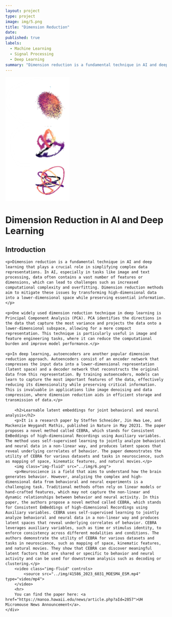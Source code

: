 ```yaml
---
layout: project
type: project
image: img/5.png
title: "Dimension Reduction"
date: 
published: true
labels:
  - Machine Learning
  - Signal Processing
  - Deep Learning
summary: "Dimension reduction is a fundamental technique in AI and deep learning that plays a crucial role in simplifying complex data representations."
---
```

<html>
<head>
    <title>Dimension Reduction in AI and Deep Learning</title>
</head>
<body>
  <div class="text-center p-4">
  <img width="200px" src="../img/5.png" class="img-thumbnail" >
</div>

<h1>Dimension Reduction in AI and Deep Learning</h1>
    <div class="container">
        <h2>Introduction</h2>
 
    <p>Dimension reduction is a fundamental technique in AI and deep learning that plays a crucial role in simplifying complex data representations. In AI, especially in tasks like image and text processing, data often contains a vast number of features or dimensions, which can lead to challenges such as increased computational complexity and overfitting. Dimension reduction methods aim to mitigate these issues by transforming high-dimensional data into a lower-dimensional space while preserving essential information.</p>

    <p>One widely used dimension reduction technique in deep learning is Principal Component Analysis (PCA). PCA identifies the directions in the data that capture the most variance and projects the data onto a lower-dimensional subspace, allowing for a more compact representation. This technique is particularly useful in image and feature engineering tasks, where it can reduce the computational burden and improve model performance.</p>

    <p>In deep learning, autoencoders are another popular dimension reduction approach. Autoencoders consist of an encoder network that compresses the input data into a lower-dimensional representation (latent space) and a decoder network that reconstructs the original data from this representation. By training autoencoders, models can learn to capture the most important features of the data, effectively reducing its dimensionality while preserving critical information. This is invaluable in applications like image denoising and data compression, where dimension reduction aids in efficient storage and transmission of data.</p>
        
        <h2>Learnable latent embeddings for joint behavioral and neural analysis</h2>
        <p>It is a research paper by Steffen Schneider, Jin Hwa Lee, and Mackenzie Weygandt Mathis, published in Nature in May 20231. The paper proposes a novel method called CEBRA, which stands for Consistent EmBeddings of high-dimensional Recordings using Auxiliary variables. The method uses self-supervised learning to jointly analyze behavioral and neural data in a non-linear way, and produces latent spaces that reveal underlying correlates of behavior. The paper demonstrates the utility of CEBRA for various datasets and tasks in neuroscience, such as mapping of space, kinematic features, and natural movies.</p>
        <img class="img-fluid" src="../img/6.png">
        <p>Neuroscience is a field that aims to understand how the brain generates behavior. However, analyzing the complex and high-dimensional data from behavioral and neural experiments is a challenging task. Traditional methods often rely on linear models or hand-crafted features, which may not capture the non-linear and dynamic relationships between behavior and neural activity. In this paper, the authors propose a novel method called CEBRA, which stands for Consistent EmBeddings of high-dimensional Recordings using Auxiliary variables. CEBRA uses self-supervised learning to jointly analyze behavioral and neural data in a non-linear way and produces latent spaces that reveal underlying correlates of behavior. CEBRA leverages auxiliary variables, such as time or stimulus identity, to enforce consistency across different modalities and conditions. The authors demonstrate the utility of CEBRA for various datasets and tasks in neuroscience, such as mapping of space, kinematic features, and natural movies. They show that CEBRA can discover meaningful latent factors that are shared or specific to behavior and neural activity and can be used for downstream analysis such as decoding or clustering.</p>
        <video class="img-fluid" controls>
            <source src="../img/41586_2023_6031_MOESM4_ESM.mp4" type="video/mp4">
        </video>
        <hr>
        You can find the paper here: <a href="https://manoa.hawaii.edu/news/article.php?aId=2857">UH Micromouse News Announcement</a>.
    </div>
</body>
</html>
